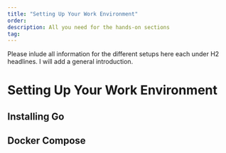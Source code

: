 ```yaml
---
title: "Setting Up Your Work Environment"
order: 
description: All you need for the hands-on sections
tag: 
---
```


Please inlude all information for the different setups here each under H2 headlines. I will add a general introduction.

# Setting Up Your Work Environment


## Installing Go

## Docker Compose

 
